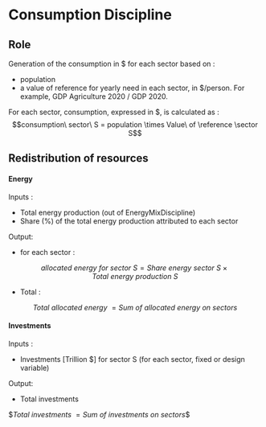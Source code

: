 # Consumption Discipline

## Role

Generation of the consumption in $ for each sector based on :
- population
- a value of reference for yearly need in each sector, in $/person. For example, GDP Agriculture 2020 / GDP 2020.

For each sector, consumption, expressed in $, is calculated as :
$$consumption\ sector\ S = population \times Value\ of \reference \sector S$$

## Redistribution of resources

#### Energy

Inputs :
- Total energy production (out of EnergyMixDiscipline)
- Share (%) of the total energy production attributed to each sector

Output:
- for each sector :

$$allocated\ energy\ for\ sector\ S = Share\ energy\ sector\ S \times Total\ energy\ production\ S$$

- Total :

$$Total\ allocated\ energy\ = Sum\ of\ allocated\ energy\ on\ sectors$$

#### Investments

Inputs :
- Investments [Trillion $] for sector S (for each sector, fixed or design variable)

Output:
- Total investments

$$Total\ investments\ = Sum\ of\ investments\ on\ sectors\$$
